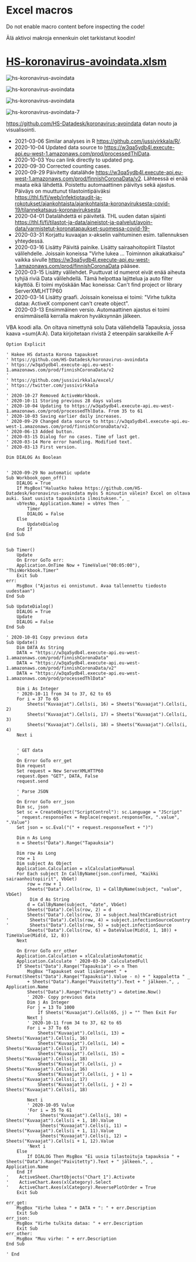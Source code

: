 # Excel macros

Do not enable macro content before inspecting the code!

Älä aktivoi makroja ennenkuin olet tarkistanut koodin!

# [HS-koronavirus-avoindata.xlsm](hs-koronavirus-avoindata.xlsm)

![hs-koronavirus-avoindata](hs-koronavirus-avoindata.png)

![hs-koronavirus-avoindata](hs-koronavirus-avoindata-kaikki.png)

![hs-koronavirus-avoindata](hs-koronavirus-avoindata-hus.png)

![hs-koronavirus-avoindata-7](hs-koronavirus-avoindata-7.png)


https://github.com/HS-Datadesk/koronavirus-avoindata datan nouto ja visualisointi. 

- 2021-03-06 Similar analyses in R https://github.com/jussivirkkala/R/. 
- 2020-10-04 Updated data source to https://w3qa5ydb4l.execute-api.eu-west-1.amazonaws.com/prod/processedThlData.
- 2020-10-03 You can link directly to updated png.
- 2020-09-30 Corrected counting cases.
- 2020-09-29 Päivitetty datalähde https://w3qa5ydb4l.execute-api.eu-west-1.amazonaws.com/prod/finnishCoronaData/v2. Lähteessä ei enää maata eikä lähdettä. Poistettu automaattinen päivitys sekä ajastus. Päiväys on muuttunut tilastointipäiväksi https://thl.fi/fi/web/infektiotaudit-ja-rokotukset/ajankohtaista/ajankohtaista-koronaviruksesta-covid-19/tilannekatsaus-koronaviruksesta
- 2020-04-01 Datalähdettä ei päivitetä. THL uuden datan sijainti https://thl.fi/fi/tilastot-ja-data/aineistot-ja-palvelut/avoin-data/varmistetut-koronatapaukset-suomessa-covid-19-
- 2020-03-31 Korjattu kuvaajan x-akselin vaihtuminen esim. tallennuksen yhteydessä.
- 2020-03-16 Lisätty Päivitä painike. Lisätty sairaahoitopiirit Tilastot välilehdelle. Joissain koneissa "Virhe lukea ... Toiminnon aikakatkaisu" vaikka sivulle https://w3qa5ydb4l.execute-api.eu-west-1.amazonaws.com/prod/finnishCoronaData pääsee.
- 2020-03-15 Lisätty välilehdet. Puuttuvat id numerot eivät enää aiheuta tyhjiä riviä Data välilehdellä. Tämä helpottaa lajittelua ja auto filter käyttöä. Ei toimi myöskään Mac koneissa: Can't find project or library ServerXMLHTTP60
- 2020-03-14 Lisätty graafi. Joissain koneissa ei toimi: "Virhe tulkita dataa: ActiveX component can't create object".
- 2020-03-13 Ensimmäinen versio. Automaattinen ajastus ei toimi ensimmäisellä kerralla makron hyväksynnän jälkeen.

VBA koodi alla. On oltava nimettynä solu Data väliehdellä Tapauksia, jossa kaava =sum(A:A). Data kirjoitetaan rivistä 2 eteenpäin sarakkeille A-F
```
Option Explicit

' Hakee HS datasta Korona tapaukset
' https://github.com/HS-Datadesk/koronavirus-avoindata
' https://w3qa5ydb4l.execute-api.eu-west-1.amazonaws.com/prod/finnishCoronaData/v2
'
' https://github.com/jussivirkkala/excel/
' https://twitter.com/jussivirkkala
'
' 2020-10-27 Removed ActiveWorkbook.
' 2020-10-11 Storing previous 28 days values
' 2020-10-04 Updating to https://w3qa5ydb4l.execute-api.eu-west-1.amazonaws.com/prod/processedThlData. From 35 to 61
' 2020-10-03 Saving earlier daily increases.
' 2020-09-29 Changed data source to https://w3qa5ydb4l.execute-api.eu-west-1.amazonaws.com/prod/finnishCoronaData/v2.
' 2020-06-13 Added button.
' 2020-03-15 Dialog for no cases. Time of last get.
' 2020-03-14 More error handling. Modified text.
' 2020-03-13 First version.

Dim DIALOG As Boolean


' 2020-09-29 No automatic update
Sub Workbook_open_off()
    DIALOG = True
    If MsgBox("Haluatko hakea https://github.com/HS-Datadesk/koronavirus-avoindata myös 5 minuutin välein? Excel on oltava auki. Saat uusista tapauksista ilmoituksen.", _
    vbYesNo, Application.Name) = vbYes Then
        Timer
        DIALOG = False
    Else
        UpdateDialog
    End If
End Sub


Sub Timer()
    Update
    On Error GoTo err:
    Application.OnTime Now + TimeValue("00:05:00"), "ThisWorkbook.Timer"
    Exit Sub
err:
    MsgBox ("Ajastus ei onnistunut. Avaa tallennettu tiedosto uudestaan")
End Sub

Sub UpdateDialog()
    DIALOG = True
    Update
    DIALOG = False
End Sub

' 2020-10-01 Copy previous data
Sub Update()
    Dim DATA As String
    DATA = "https://w3qa5ydb4l.execute-api.eu-west-1.amazonaws.com/prod/finnishCoronaData"
    DATA = "https://w3qa5ydb4l.execute-api.eu-west-1.amazonaws.com/prod/finnishCoronaData/v2"
    DATA = "https://w3qa5ydb4l.execute-api.eu-west-1.amazonaws.com/prod/processedThlData"
            
    Dim i As Integer
    ' 2020-10-11 from 34 to 37, 62 to 65
    For i = 37 To 65
        Sheets("Kuvaajat").Cells(i, 16) = Sheets("Kuvaajat").Cells(i, 2)
        Sheets("Kuvaajat").Cells(i, 17) = Sheets("Kuvaajat").Cells(i, 3)
        Sheets("Kuvaajat").Cells(i, 18) = Sheets("Kuvaajat").Cells(i, 4)
    Next i
            
    
    ' GET data
    '
    On Error GoTo err_get
    Dim request
    Set request = New ServerXMLHTTP60
    request.Open "GET", DATA, False
    request.send

    ' Parse JSON
    '
    On Error GoTo err_json
    Dim sc, json
    Set sc = CreateObject("ScriptControl"): sc.Language = "JScript"
    ' request.responseTex = Replace(request.responseTex, ".value", ".Value")
    Set json = sc.Eval("(" + request.responseText + ")")
    
    Dim n As Long
    n = Sheets("Data").Range("Tapauksia")
    
    Dim row As Long
    row = 1
    Dim subject As Object
    Application.Calculation = xlCalculationManual
    For Each subject In CallByName(json.confirmed, "Kaikki sairaanhoitopiirit", VbGet)
        row = row + 1
        Sheets("Data").Cells(row, 1) = CallByName(subject, "value", VbGet)
         Dim d As String
        d = CallByName(subject, "date", VbGet)
        Sheets("Data").Cells(row, 2) = d
        Sheets("Data").Cells(row, 3) = subject.healthCareDistrict
'        Sheets("Data").Cells(row, 4) = subject.infectionSourceCountry
'        Sheets("Data").Cells(row, 5) = subject.infectionSource
        Sheets("Data").Cells(row, 6) = DateValue(Mid(d, 1, 10)) + TimeValue(Mid(d, 12, 8))
    Next

    On Error GoTo err_other
    Application.Calculation = xlCalculationAutomatic
    Application.Calculate ' 2020-03-30 .CalculatedFull
    If Sheets("Data").Range("Tapauksia") <> n Then
        MsgBox "Tapaukset ovat lisäntyneet " + Format(Sheets("Data").Range("Tapauksia").Value - n) + " kappaletta " _
        + Sheets("Data").Range("Paivitetty").Text + " jälkeen.", , Application.Name
        Sheets("Data").Range("Paivitetty") = datetime.Now()
        ' 2020- Copy previous data
        Dim j As Integer
        For j = 13 To 1000
            If Sheets("Kuvaajat").Cells(65, j) = "" Then Exit For
        Next j
        ' 2020-10-11 from 34 to 37, 62 to 65
        For i = 37 To 65
            Sheets("Kuvaajat").Cells(i, 13) = Sheets("Kuvaajat").Cells(i, 16)
            Sheets("Kuvaajat").Cells(i, 14) = Sheets("Kuvaajat").Cells(i, 17)
            Sheets("Kuvaajat").Cells(i, 15) = Sheets("Kuvaajat").Cells(i, 18)
            Sheets("Kuvaajat").Cells(i, j) = Sheets("Kuvaajat").Cells(i, 16)
            Sheets("Kuvaajat").Cells(i, j + 1) = Sheets("Kuvaajat").Cells(i, 17)
            Sheets("Kuvaajat").Cells(i, j + 2) = Sheets("Kuvaajat").Cells(i, 18)
            
        Next i
        ' 2020-10-05 Value
        'For i = 35 To 61
        '    Sheets("Kuvaajat").Cells(i, 10) = Sheets("Kuvaajat").Cells(i + 1, 10).Value
        '    Sheets("Kuvaajat").Cells(i, 11) = Sheets("Kuvaajat").Cells(i + 1, 11).Value
        '    Sheets("Kuvaajat").Cells(i, 12) = Sheets("Kuvaajat").Cells(i + 1, 12).Value
        'Next i
    Else
        If DIALOG Then MsgBox "Ei uusia tilastoituja tapauksia " + Sheets("Data").Range("Paivitetty").Text + " jälkeen.", , Application.Name
    End If
'    ActiveSheet.ChartObjects("Chart 1").Activate
'    ActiveChart.Axes(xlCategory).Select
'    ActiveChart.Axes(xlCategory).ReversePlotOrder = True
    Exit Sub

err_get:
    MsgBox "Virhe lukea " + DATA + ": " + err.Description
    Exit Sub
err_json:
    MsgBox "Virhe tulkita dataa: " + err.Description
    Exit Sub
err_other:
    MsgBox "Muu virhe: " + err.Description
End Sub

' End
```
